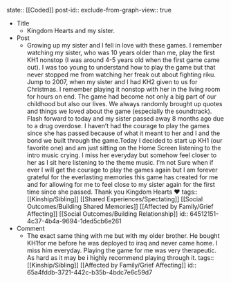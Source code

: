 state:: [[Coded]]
post-id::
exclude-from-graph-view:: true

- Title
	- Kingdom Hearts and my sister.
- Post
	- Growing up my sister and I fell in love with these games. I remember watching my sister, who was 10 years older than me, play the first KH1 nonstop (I was around 4-5 years old when the first game came out). I was too young to understand how to play the game but that never stopped me from watching her freak out about fighting riku. Jump to 2007, when my sister and I had KH2 given to us for Christmas. I remember playing it nonstop with her in the living room for hours on end. The game had become not only a big part of our childhood but also our lives. We always randomly brought up quotes and things we loved about the game (especially the soundtrack). Flash forward to today and my sister passed away 8 months ago due to a drug overdose. I haven’t had the courage to play the games since she has passed because of what it meant to her and I and the bond we built through the game.Today I decided to start up KH1 (our favorite one) and am just sitting on the Home Screen listening to the intro music crying. I miss her everyday but somehow feel closer to her as I sit here listening to the theme music. I’m not Sure when if ever I will get the courage to play the games again but I am forever grateful for the everlasting memories this game has created for me and for allowing for me to feel close to my sister again for the first time since she passed. Thank you Kingdom Hearts ❤️
	  tags:: [[Kinship/Sibling]] [[Shared Experiences/Spectating]] [[Social Outcomes/Building Shared Memories]] [[Affected by Family/Grief Affecting]] [[Social Outcomes/Building Relationship]]
	  id:: 64512151-4c37-4b4a-9694-1ded5cb6e261
- Comment
	- The exact same thing with me but with my older brother. He bought KH1for me before he was deployed to iraq and never came home. I miss him everyday. Playing the game for me was very therapeutic. As hard as it may be i highly recommend playing through it.
	  tags:: [[Kinship/Sibling]] [[Affected by Family/Grief Affecting]]
	  id:: 65a4fddb-3721-442c-b35b-4bdc7e6c59d7
